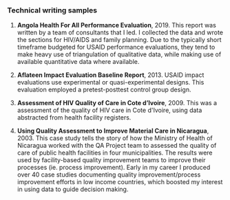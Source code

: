 ### Technical writing samples

1) **Angola Health For All Performance Evaluation**, 2019. This report was written by a team of consultants that I led. I collected the data and wrote the sections for HIV/AIDS and family planning. Due to the typically short timeframe budgeted for USAID performance evaluations, they tend to make heavy use of triangulation of qualitative data, while making use of available quantitative data where available.  

2) **Aflateen Impact Evaluation Baseline Report**, 2013. USAID impact evaluations use experimental or quasi-experimental designs. This evaluation employed a pretest-posttest control group design.

3) **Assessment of HIV Quality of Care in Cote d’Ivoire**, 2009. This was a assessment of the quality of HIV care in Cote d'Ivoire, using data abstracted from health facility registers. 
   
5) **Using Quality Assessment to Improve Material Care in Nicaragua**, 2003. This case study tells the story of how the Ministry of Health of Nicaragua worked with the QA Project team to assessed the quality of care of public health facilities in four municipalities. The results were used by facility-based quality improvement teams to improve their processes (ie. process improvement). Early in my career I produced over 40 case studies documenting quality improvement/process improvement efforts in low income countries, which boosted my interest in using data to guide decision making. 
